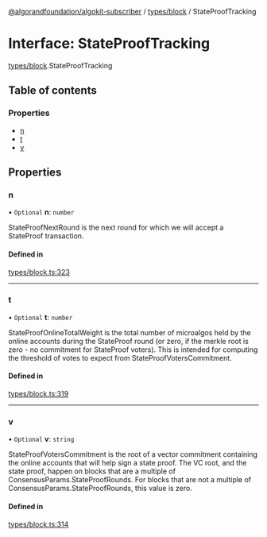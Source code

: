 [@algorandfoundation/algokit-subscriber](../README.md) / [types/block](../modules/types_block.md) / StateProofTracking

# Interface: StateProofTracking

[types/block](../modules/types_block.md).StateProofTracking

## Table of contents

### Properties

- [n](types_block.StateProofTracking.md#n)
- [t](types_block.StateProofTracking.md#t)
- [v](types_block.StateProofTracking.md#v)

## Properties

### n

• `Optional` **n**: `number`

StateProofNextRound is the next round for which we will accept a StateProof transaction.

#### Defined in

[types/block.ts:323](https://github.com/algorandfoundation/algokit-subscriber-ts/blob/main/src/types/block.ts#L323)

___

### t

• `Optional` **t**: `number`

StateProofOnlineTotalWeight is the total number of microalgos held by the online accounts
during the StateProof round (or zero, if the merkle root is zero - no commitment for StateProof voters).
This is intended for computing the threshold of votes to expect from StateProofVotersCommitment.

#### Defined in

[types/block.ts:319](https://github.com/algorandfoundation/algokit-subscriber-ts/blob/main/src/types/block.ts#L319)

___

### v

• `Optional` **v**: `string`

StateProofVotersCommitment is the root of a vector commitment containing the
online accounts that will help sign a state proof.  The VC root, and the state proof,
happen on blocks that are a multiple of ConsensusParams.StateProofRounds.
For blocks that are not a multiple of ConsensusParams.StateProofRounds, this value is zero.

#### Defined in

[types/block.ts:314](https://github.com/algorandfoundation/algokit-subscriber-ts/blob/main/src/types/block.ts#L314)

